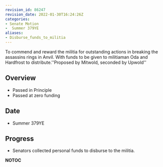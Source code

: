 ```yaml
---
revision_id: 86247
revision_date: 2022-01-30T16:24:26Z
categories:
- Senate Motion
-  Summer 379YE
aliases:
- Disburse_funds_to_militia
---
```



To commend and reward the militia for outstanding actions in breaking the assassins rings in Anvil. With funds to be given to militiaman Oda and Hardfrost to distribute.''Proposed by Mitwold, seconded by Upwold''

## Overview
* Passed in Principle
* Passed at zero funding

## Date
* Summer 379YE

## Progress
* Senators collected personal funds to disburse to the militia.


__NOTOC__